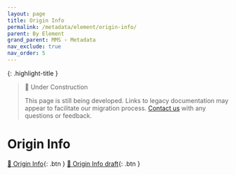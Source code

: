 ```yaml
---
layout: page
title: Origin Info
permalink: /metadata/element/origin-info/
parent: By Element
grand_parent: MMS › Metadata
nav_exclude: true
nav_order: 5
---
```


{: .highlight-title }
> 🚧 Under Construction
>
> This page is still being developed. Links to legacy documentation may appear to facilitate our migration process. [Contact us](/metadata-documentation/contact/) with any questions or feedback.

# Origin Info

[📄 Origin Info](https://docs.google.com/document/d/1Rt7KEwZgmQsH9ejGyRGwAeYDjkoIsmePHE2dZLxTbpQ/edit){: .btn }
[📄 Origin Info draft](https://docs.google.com/document/d/1OR3cZAFhVoRuX-hUZ6AsZX146T_jICRIZq2DQuLywuI/edit){: .btn }